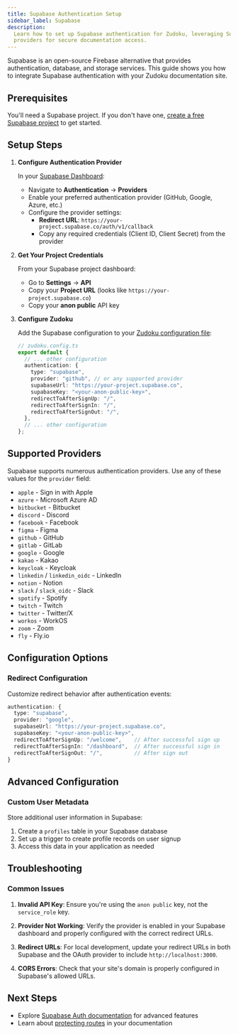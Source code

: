 ```yaml
---
title: Supabase Authentication Setup
sidebar_label: Supabase
description:
  Learn how to set up Supabase authentication for Zudoku, leveraging Supabase's built-in auth
  providers for secure documentation access.
---
```


Supabase is an open-source Firebase alternative that provides authentication, database, and storage
services. This guide shows you how to integrate Supabase authentication with your Zudoku
documentation site.

## Prerequisites

You'll need a Supabase project. If you don't have one,
[create a free Supabase project](https://supabase.com/dashboard) to get started.

## Setup Steps

<Stepper>

1. **Configure Authentication Provider**

   In your [Supabase Dashboard](https://supabase.com/dashboard):
   - Navigate to **Authentication** → **Providers**
   - Enable your preferred authentication provider (GitHub, Google, Azure, etc.)
   - Configure the provider settings:
     - **Redirect URL**: `https://your-project.supabase.co/auth/v1/callback`
     - Copy any required credentials (Client ID, Client Secret) from the provider

2. **Get Your Project Credentials**

   From your Supabase project dashboard:
   - Go to **Settings** → **API**
   - Copy your **Project URL** (looks like `https://your-project.supabase.co`)
   - Copy your **anon public** API key

3. **Configure Zudoku**

   Add the Supabase configuration to your [Zudoku configuration file](./overview.md):

   ```typescript
   // zudoku.config.ts
   export default {
     // ... other configuration
     authentication: {
       type: "supabase",
       provider: "github", // or any supported provider
       supabaseUrl: "https://your-project.supabase.co",
       supabaseKey: "<your-anon-public-key>",
       redirectToAfterSignUp: "/",
       redirectToAfterSignIn: "/",
       redirectToAfterSignOut: "/",
     },
     // ... other configuration
   };
   ```

</Stepper>

## Supported Providers

Supabase supports numerous authentication providers. Use any of these values for the `provider`
field:

- `apple` - Sign in with Apple
- `azure` - Microsoft Azure AD
- `bitbucket` - Bitbucket
- `discord` - Discord
- `facebook` - Facebook
- `figma` - Figma
- `github` - GitHub
- `gitlab` - GitLab
- `google` - Google
- `kakao` - Kakao
- `keycloak` - Keycloak
- `linkedin` / `linkedin_oidc` - LinkedIn
- `notion` - Notion
- `slack` / `slack_oidc` - Slack
- `spotify` - Spotify
- `twitch` - Twitch
- `twitter` - Twitter/X
- `workos` - WorkOS
- `zoom` - Zoom
- `fly` - Fly.io

## Configuration Options

### Redirect Configuration

Customize redirect behavior after authentication events:

```typescript
authentication: {
  type: "supabase",
  provider: "google",
  supabaseUrl: "https://your-project.supabase.co",
  supabaseKey: "<your-anon-public-key>",
  redirectToAfterSignUp: "/welcome",    // After successful sign up
  redirectToAfterSignIn: "/dashboard",  // After successful sign in
  redirectToAfterSignOut: "/",          // After sign out
}
```

## Advanced Configuration

### Custom User Metadata

Store additional user information in Supabase:

1. Create a `profiles` table in your Supabase database
2. Set up a trigger to create profile records on user signup
3. Access this data in your application as needed

## Troubleshooting

### Common Issues

1. **Invalid API Key**: Ensure you're using the `anon public` key, not the `service_role` key.

2. **Provider Not Working**: Verify the provider is enabled in your Supabase dashboard and properly
   configured with the correct redirect URLs.

3. **Redirect URLs**: For local development, update your redirect URLs in both Supabase and the
   OAuth provider to include `http://localhost:3000`.

4. **CORS Errors**: Check that your site's domain is properly configured in Supabase's allowed URLs.

## Next Steps

- Explore [Supabase Auth documentation](https://supabase.com/docs/guides/auth) for advanced features
- Learn about [protecting routes](./authentication.md#protected-routes) in your documentation
